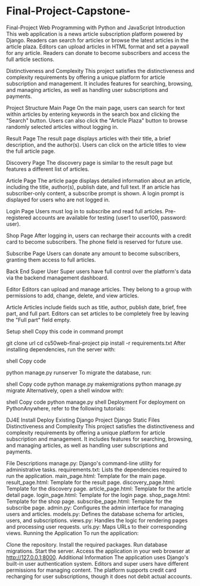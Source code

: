 # Final-Project-Capstone-

Final-Project
Web Programming with Python and JavaScript
Introduction
This web application is a news article subscription platform powered by Django. Readers can search for articles or browse the latest articles in the article plaza. Editors can upload articles in HTML format and set a paywall for any article. Readers can donate to become subscribers and access the full article sections.

Distinctiveness and Complexity
This project satisfies the distinctiveness and complexity requirements by offering a unique platform for article subscription and management. It includes features for searching, browsing, and managing articles, as well as handling user subscriptions and payments.

Project Structure
Main Page
On the main page, users can search for text within articles by entering keywords in the search box and clicking the "Search" button. Users can also click the "Article Plaza" button to browse randomly selected articles without logging in.

Result Page
The result page displays articles with their title, a brief description, and the author(s). Users can click on the article titles to view the full article page.

Discovery Page
The discovery page is similar to the result page but features a different list of articles.

Article Page
The article page displays detailed information about an article, including the title, author(s), publish date, and full text. If an article has subscriber-only content, a subscribe prompt is shown. A login prompt is displayed for users who are not logged in.

Login Page
Users must log in to subscribe and read full articles. Pre-registered accounts are available for testing (user1 to user100, password: user).

Shop Page
After logging in, users can recharge their accounts with a credit card to become subscribers. The phone field is reserved for future use.

Subscribe Page
Users can donate any amount to become subscribers, granting them access to full articles.

Back End
Super User
Super users have full control over the platform's data via the backend management dashboard.

Editor
Editors can upload and manage articles. They belong to a group with permissions to add, change, delete, and view articles.

Article
Articles include fields such as title, author, publish date, brief, free part, and full part. Editors can set articles to be completely free by leaving the "Full part" field empty.

Setup
shell
Copy this code in command prompt

git clone url
cd cs50web-final-project
pip install -r requirements.txt
After installing dependencies, run the server with:

shell
Copy code

python manage.py runserver
To migrate the database, run:

shell
Copy code
python manage.py makemigrations
python manage.py migrate
Alternatively, open a shell window with:

shell
Copy code
python manage.py shell
Deployment
For deployment on PythonAnywhere, refer to the following tutorials:

DJ4E Install
Deploy Existing Django Project
Django Static Files
Distinctiveness and Complexity
This project satisfies the distinctiveness and complexity requirements by offering a unique platform for article subscription and management. It includes features for searching, browsing, and managing articles, as well as handling user subscriptions and payments.

File Descriptions
manage.py: Django's command-line utility for administrative tasks.
requirements.txt: Lists the dependencies required to run the application.
main_page.html: Template for the main page.
result_page.html: Template for the result page.
discovery_page.html: Template for the discovery page.
article_page.html: Template for the article detail page.
login_page.html: Template for the login page.
shop_page.html: Template for the shop page.
subscribe_page.html: Template for the subscribe page.
admin.py: Configures the admin interface for managing users and articles.
models.py: Defines the database schema for articles, users, and subscriptions.
views.py: Handles the logic for rendering pages and processing user requests.
urls.py: Maps URLs to their corresponding views.
Running the Application
To run the application:


Clone the repository.
Install the required packages.
Run database migrations.
Start the server.
Access the application in your web browser at http://127.0.0.1:8000.
Additional Information
The application uses Django's built-in user authentication system.
Editors and super users have different permissions for managing content.
The platform supports credit card recharging for user subscriptions, though it does not debit actual accounts.
